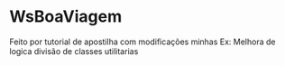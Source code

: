 # WsBoaViagem
Feito por tutorial de apostilha com modificações minhas
Ex: Melhora de logica divisão de classes utilitarias
